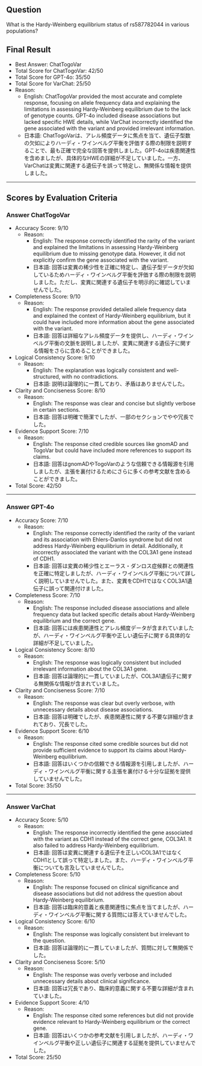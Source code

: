 ## Question

What is the Hardy-Weinberg equilibrium status of rs587782044 in various populations?

## Final Result

- Best Answer: ChatTogoVar
- Total Score for ChatTogoVar: 42/50
- Total Score for GPT-4o: 35/50
- Total Score for VarChat: 25/50
- Reason:
  - English: ChatTogoVar provided the most accurate and complete response, focusing on allele frequency data and explaining the limitations in assessing Hardy-Weinberg equilibrium due to the lack of genotype counts. GPT-4o included disease associations but lacked specific HWE details, while VarChat incorrectly identified the gene associated with the variant and provided irrelevant information.
  - 日本語: ChatTogoVarは、アレル頻度データに焦点を当て、遺伝子型数の欠如によりハーディ・ワインベルグ平衡を評価する際の制限を説明することで、最も正確で完全な回答を提供しました。GPT-4oは疾患関連性を含めましたが、具体的なHWEの詳細が不足していました。一方、VarChatは変異に関連する遺伝子を誤って特定し、無関係な情報を提供しました。

---

## Scores by Evaluation Criteria

### Answer ChatTogoVar
- Accuracy Score: 9/10
  - Reason: 
    - English: The response correctly identified the rarity of the variant and explained the limitations in assessing Hardy-Weinberg equilibrium due to missing genotype data. However, it did not explicitly confirm the gene associated with the variant.
    - 日本語: 回答は変異の稀少性を正確に特定し、遺伝子型データが欠如しているためハーディ・ワインベルグ平衡を評価する際の制限を説明しました。ただし、変異に関連する遺伝子を明示的に確認していませんでした。
- Completeness Score: 9/10
  - Reason: 
    - English: The response provided detailed allele frequency data and explained the context of Hardy-Weinberg equilibrium, but it could have included more information about the gene associated with the variant.
    - 日本語: 回答は詳細なアレル頻度データを提供し、ハーディ・ワインベルグ平衡の文脈を説明しましたが、変異に関連する遺伝子に関する情報をさらに含めることができました。
- Logical Consistency Score: 9/10
  - Reason: 
    - English: The explanation was logically consistent and well-structured, with no contradictions.
    - 日本語: 説明は論理的に一貫しており、矛盾はありませんでした。
- Clarity and Conciseness Score: 8/10
  - Reason: 
    - English: The response was clear and concise but slightly verbose in certain sections.
    - 日本語: 回答は明確で簡潔でしたが、一部のセクションでやや冗長でした。
- Evidence Support Score: 7/10
  - Reason: 
    - English: The response cited credible sources like gnomAD and TogoVar but could have included more references to support its claims.
    - 日本語: 回答はgnomADやTogoVarのような信頼できる情報源を引用しましたが、主張を裏付けるためにさらに多くの参考文献を含めることができました。
- Total Score: 42/50

---

### Answer GPT-4o
- Accuracy Score: 7/10
  - Reason: 
    - English: The response correctly identified the rarity of the variant and its association with Ehlers-Danlos syndrome but did not address Hardy-Weinberg equilibrium in detail. Additionally, it incorrectly associated the variant with the COL3A1 gene instead of CDH1.
    - 日本語: 回答は変異の稀少性とエーラス・ダンロス症候群との関連性を正確に特定しましたが、ハーディ・ワインベルグ平衡について詳しく説明していませんでした。また、変異をCDH1ではなくCOL3A1遺伝子に誤って関連付けました。
- Completeness Score: 7/10
  - Reason: 
    - English: The response included disease associations and allele frequency data but lacked specific details about Hardy-Weinberg equilibrium and the correct gene.
    - 日本語: 回答には疾患関連性とアレル頻度データが含まれていましたが、ハーディ・ワインベルグ平衡や正しい遺伝子に関する具体的な詳細が不足していました。
- Logical Consistency Score: 8/10
  - Reason: 
    - English: The response was logically consistent but included irrelevant information about the COL3A1 gene.
    - 日本語: 回答は論理的に一貫していましたが、COL3A1遺伝子に関する無関係な情報が含まれていました。
- Clarity and Conciseness Score: 7/10
  - Reason: 
    - English: The response was clear but overly verbose, with unnecessary details about disease associations.
    - 日本語: 回答は明確でしたが、疾患関連性に関する不要な詳細が含まれており、冗長でした。
- Evidence Support Score: 6/10
  - Reason: 
    - English: The response cited some credible sources but did not provide sufficient evidence to support its claims about Hardy-Weinberg equilibrium.
    - 日本語: 回答はいくつかの信頼できる情報源を引用しましたが、ハーディ・ワインベルグ平衡に関する主張を裏付ける十分な証拠を提供していませんでした。
- Total Score: 35/50

---

### Answer VarChat
- Accuracy Score: 5/10
  - Reason: 
    - English: The response incorrectly identified the gene associated with the variant as CDH1 instead of the correct gene, COL3A1. It also failed to address Hardy-Weinberg equilibrium.
    - 日本語: 回答は変異に関連する遺伝子を正しいCOL3A1ではなくCDH1として誤って特定しました。また、ハーディ・ワインベルグ平衡についても言及していませんでした。
- Completeness Score: 5/10
  - Reason: 
    - English: The response focused on clinical significance and disease associations but did not address the question about Hardy-Weinberg equilibrium.
    - 日本語: 回答は臨床的意義と疾患関連性に焦点を当てましたが、ハーディ・ワインベルグ平衡に関する質問には答えていませんでした。
- Logical Consistency Score: 6/10
  - Reason: 
    - English: The response was logically consistent but irrelevant to the question.
    - 日本語: 回答は論理的に一貫していましたが、質問に対して無関係でした。
- Clarity and Conciseness Score: 5/10
  - Reason: 
    - English: The response was overly verbose and included unnecessary details about clinical significance.
    - 日本語: 回答は冗長であり、臨床的意義に関する不要な詳細が含まれていました。
- Evidence Support Score: 4/10
  - Reason: 
    - English: The response cited some references but did not provide evidence relevant to Hardy-Weinberg equilibrium or the correct gene.
    - 日本語: 回答はいくつかの参考文献を引用しましたが、ハーディ・ワインベルグ平衡や正しい遺伝子に関連する証拠を提供していませんでした。
- Total Score: 25/50